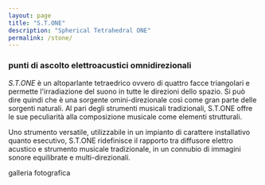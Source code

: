 ```yaml
---
layout: page
title: "S.T.ONE"
description: "Spherical Tetrahedral ONE"
permalink: /stone/
---
```


### punti di ascolto elettroacustici omnidirezionali

*S.T.ONE* è un altoparlante tetraedrico ovvero di quattro facce triangolari e permette l'irradiazione del suono in tutte le direzioni dello spazio. Si può dire quindi che è una sorgente omini-direzionale così come gran parte delle sorgenti naturali. Al pari degli strumenti musicali tradizionali, S.T.ONE offre le sue peculiarità alla composizione musicale come elementi strutturali.

Uno strumento versatile, utilizzabile in un impianto di carattere installativo quanto esecutivo, S.T.ONE ridefinisce il rapporto tra diffusore elettro acustico e strumento musicale tradizionale, in un connubio di immagini sonore equilibrate e multi-direzionali.

galleria fotografica
